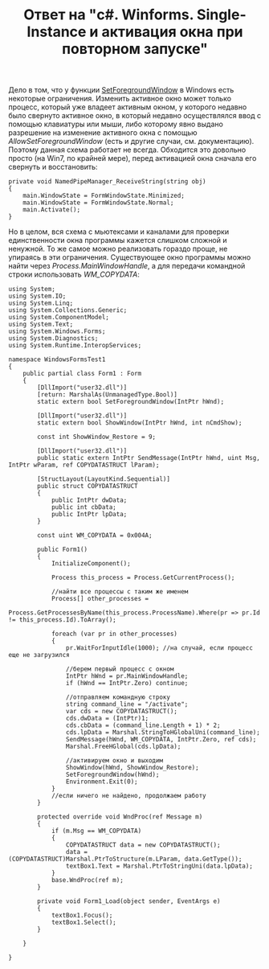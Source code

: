 ﻿---
title: "Ответ на \"c#. Winforms. Single-Instance и активация окна при повторном запуске\""
se.owner.user_id: 240512
se.owner.display_name: "MSDN.WhiteKnight"
se.owner.link: "https://ru.stackoverflow.com/users/240512/msdn-whiteknight"
se.answer_id: 832037
se.question_id: 831776
se.post_type: answer
se.score: 3
se.is_accepted: False
---
<p>Дело в том, что у функции <a href="https://msdn.microsoft.com/en-us/library/windows/desktop/ms633539(v=vs.85).aspx" rel="nofollow noreferrer">SetForegroundWindow</a> в Windows есть некоторые ограничения. Изменить активное окно может только процесс, который уже владеет активным окном, у которого недавно было свернуто активное окно, в который недавно осуществлялся ввод с помощью клавиатуры или мыши, либо которому явно выдано разрешение на изменение активного окна с помощью <em>AllowSetForegroundWindow</em> (есть и другие случаи, см. документацию). Поэтому данная схема работает не всегда. Обходится это довольно просто (на Win7, по крайней мере), перед активацией окна сначала его свернуть и восстановить:</p>

<pre><code>private void NamedPipeManager_ReceiveString(string obj)
{
    main.WindowState = FormWindowState.Minimized;            
    main.WindowState = FormWindowState.Normal;
    main.Activate();
}
</code></pre>

<p>Но в целом, вся схема с мьютексами и каналами для проверки единственности окна программы кажется слишком сложной и ненужной. То же самое можно реализовать гораздо проще, не упираясь в эти ограничения. Существующее окно программы можно найти через <em>Process.MainWindowHandle</em>, а для передачи командной строки использовать <em>WM_COPYDATA</em>:</p>

<pre><code>using System;
using System.IO;
using System.Linq;
using System.Collections.Generic;
using System.ComponentModel;
using System.Text;
using System.Windows.Forms;
using System.Diagnostics;
using System.Runtime.InteropServices;

namespace WindowsFormsTest1
{    
    public partial class Form1 : Form
    {
        [DllImport("user32.dll")]
        [return: MarshalAs(UnmanagedType.Bool)]
        static extern bool SetForegroundWindow(IntPtr hWnd);

        [DllImport("user32.dll")]
        static extern bool ShowWindow(IntPtr hWnd, int nCmdShow);

        const int ShowWindow_Restore = 9;

        [DllImport("user32.dll")]
        public static extern IntPtr SendMessage(IntPtr hWnd, uint Msg, IntPtr wParam, ref COPYDATASTRUCT lParam);

        [StructLayout(LayoutKind.Sequential)]
        public struct COPYDATASTRUCT
        {
            public IntPtr dwData;
            public int cbData;                        
            public IntPtr lpData;
        }

        const uint WM_COPYDATA = 0x004A;

        public Form1()
        {
            InitializeComponent();            

            Process this_process = Process.GetCurrentProcess();            

            //найти все процессы с таким же именем
            Process[] other_processes =
                Process.GetProcessesByName(this_process.ProcessName).Where(pr =&gt; pr.Id != this_process.Id).ToArray();

            foreach (var pr in other_processes)
            {
                pr.WaitForInputIdle(1000); //на случай, если процесс еще не загрузился

                //берем первый процесс с окном
                IntPtr hWnd = pr.MainWindowHandle;
                if (hWnd == IntPtr.Zero) continue;

                //отправляем командную строку
                string command_line = "/activate";
                var cds = new COPYDATASTRUCT();
                cds.dwData = (IntPtr)1;
                cds.cbData = (command_line.Length + 1) * 2;
                cds.lpData = Marshal.StringToHGlobalUni(command_line);
                SendMessage(hWnd, WM_COPYDATA, IntPtr.Zero, ref cds);
                Marshal.FreeHGlobal(cds.lpData);

                //активируем окно и выходим
                ShowWindow(hWnd, ShowWindow_Restore);
                SetForegroundWindow(hWnd);
                Environment.Exit(0);
            }
            //если ничего не найдено, продолжаем работу
        }

        protected override void WndProc(ref Message m)
        {
            if (m.Msg == WM_COPYDATA)
            {
                COPYDATASTRUCT data = new COPYDATASTRUCT();
                data = (COPYDATASTRUCT)Marshal.PtrToStructure(m.LParam, data.GetType());                
                textBox1.Text = Marshal.PtrToStringUni(data.lpData);                 
            }
            base.WndProc(ref m);
        }    

        private void Form1_Load(object sender, EventArgs e)
        {
            textBox1.Focus();
            textBox1.Select();
        }

    }           

}
</code></pre>
